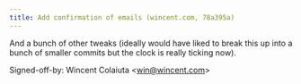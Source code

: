 ```yaml
---
title: Add confirmation of emails (wincent.com, 78a395a)
---
```


And a bunch of other tweaks (ideally would have liked to break this up into a bunch of smaller commits but the clock is really ticking now).

Signed-off-by: Wincent Colaiuta &lt;win@wincent.com&gt;
